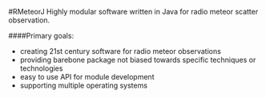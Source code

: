 #RMeteorJ
Highly modular software written in Java for radio meteor scatter observation.

####Primary goals:
- creating 21st century software for radio meteor observations
- providing barebone package not biased towards specific techniques or technologies
- easy to use API for module development
- supporting multiple operating systems
